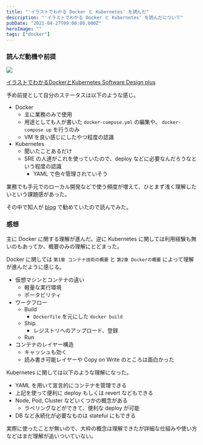 ```yaml
---
title: "'イラストでわかる Docker と Kubernetes' を読んだ"
description: "'イラストでわかる Docker と Kubernetes' を読んだについて"
pubDate: "2021-04-27T09:00:00.000Z"
heroImage: ""
tags: ["docker"]
---
```


### 読んだ動機や前提

<a target="_blank"  href="https://www.amazon.co.jp/gp/product/B08PNMRXKN/ref=as_li_tl?ie=UTF8&camp=247&creative=1211&creativeASIN=B08PNMRXKN&linkCode=as2&tag=jarinosuke-22&linkId=d602065dfe8eead0133a045f4ad964af"><img border="0" src="//ws-fe.amazon-adsystem.com/widgets/q?_encoding=UTF8&MarketPlace=JP&ASIN=B08PNMRXKN&ServiceVersion=20070822&ID=AsinImage&WS=1&Format=_SL250_&tag=jarinosuke-22" ></a>

<a target="_blank" href="https://www.amazon.co.jp/gp/product/B08PNMRXKN/ref=as_li_tl?ie=UTF8&camp=247&creative=1211&creativeASIN=B08PNMRXKN&linkCode=as2&tag=jarinosuke-22&linkId=9533f89539259a55c9fb34e2278d32bc">イラストでわかるDockerとKubernetes Software Design plus</a>

予め前提として自分のステータスは以下のような感じ。

- Docker
  - 主に業務のみで使用
  - 用途としても人が書いた `docker-compose.yml` の編集や、 `docker-compose up` を行うのみ
  - VM を良い感じにしたやつ程度の認識
- Kubernetes
  - 聞いたことあるだけ
  - SRE の人達がこれを使っていたので、deploy などに必要なんだろうなという程度の認識
    - YAML で色々管理されていそう

業務でも手元でのローカル開発などで使う頻度が増えて、ひとまず浅く理解したいという課題感があった。

その中で知人が [blog](https://please-sleep.cou929.nu/docker-kubenetes-book.html) で勧めていたので読んでみた。

### 感想

主に Docker に関する理解が進んだ。逆に Kubernetes に関しては利用経験も無いのもあってか、概要のみの理解にとどまった。

Docker に関しては `第1章 コンテナ技術の概要` と `第2章 Dockerの概要` によって理解が進んだように感じる。

- 仮想マシンとコンテナの違い
  - 軽量な実行環境
  - ポータビリティ
- ワークフロー
  - Build
    - `Dockerfile` を元にした `docker build` 
  - Ship
    - レジストリへのアップロード、登録
  - Run
- コンテナのレイヤー構造
  - キャッシュも効く
  - 読み書き可能レイヤーや Copy on Write のところは面白かった

Kubernetes に関しては以下のような理解になった。

- YAML を用いて宣言的にコンテナを管理できる
- 上記を使って便利に deploy もしくは revert などもできる
- Node, Pod, Cluster などいくつかの概念がある
  - ラベリングなどができて、便利な deploy が可能
- DB など永続化が必要なものは stateful にもできる

実際に使ったことが無いので、大枠の概念は理解できたが詳細な仕組みや使い方などはまだ理解が追いついていない。